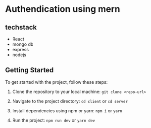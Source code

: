 # Authendication using mern

## techstack
- React
- mongo db
- express
- nodejs

## Getting Started

To get started with the project, follow these steps:

1. Clone the repository to your local machine:
```git clone <repo-url>```

2. Navigate to the project directory:
```cd client```
or
```cd server```

4. Install dependencies using npm or yarn:
```npm i```
or
```yarn```
 
5. Run the project:
```npm run dev```
or
```yarn dev ```

